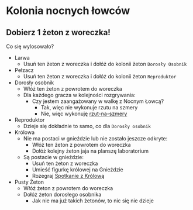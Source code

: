 # Kolonia nocnych łowców

## Dobierz 1 żeton z woreczka!

Co się wylosowało?

- Larwa
    -  Usuń ten żeton z woreczka i dołóż do kolonii żeton `Dorosły Osobnik`
- Pełzacz
    - Usuń ten żeton z woreczka i dołóż do kolonii żeton `Reproduktor`
- Dorosły osobnik
    - Włóż ten żeton z powrotem do woreczka
    - Dla każdego gracza w kolejności rozgrywania:
        - Czy jestem zaangażowany w walkę z Nocnym Łowcą? 
            - Tak, więc nie wykonuje rzutu na szmery
            - Nie, więc wykonuję [rzut-na-szmery](../powtarzalne/rzut-na-szmery.md)
- Reproduktor
    - Dzieje się dokładnie to samo, co dla `Dorosły osobnik`
- Królowa
    - Nie ma postaci w gnieździe lub nie zostało jeszcze odkryte:
        - Włóż ten żeton z powrotem do woreczka
        - Dołóż kolejny żeton jaja na planszę laboratorium
    - Są postacie w gnieździe:
        - Usuń ten żeton z woreczka
        - Umieść figurkę królowej na Gnieździe
        - Rozegraj [Spotkanie z Królową](../powtarzalne/nocny-lowca-spotkanie.md)
- Pusty Żeton
    - Włóż żeton z powrotem do woreczka
    - Dołóż żeton dorosłego osobnika
        - Jak nie ma już takich żetonów, to nic się nie dzieje
